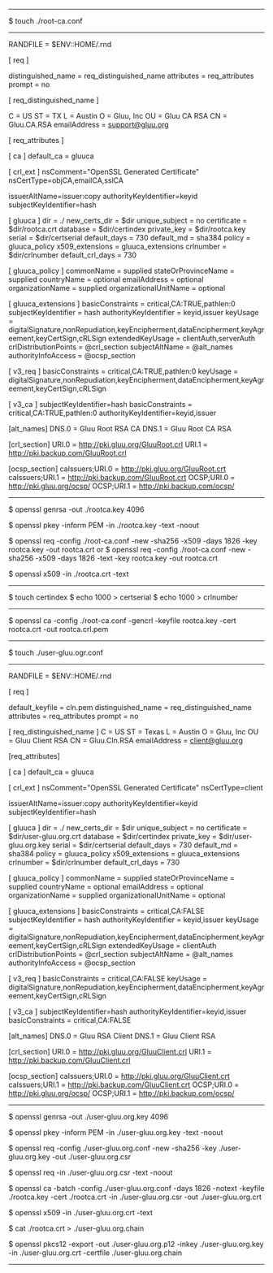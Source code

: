 
-----------------------------------------------------------------

$ touch ./root-ca.conf

-----------------------------------------------------------------

RANDFILE               = $ENV::HOME/.rnd

[ req ]

distinguished_name     = req_distinguished_name
attributes             = req_attributes
prompt                 = no

[ req_distinguished_name ]
 
C                      = US
ST                     = TX
L                      = Austin
O                      = Gluu, Inc
OU                     = Gluu CA RSA
CN                     = Gluu.CA.RSA
emailAddress           = support@gluu.org

[ req_attributes ]

[ ca ]
default_ca = gluuca

[ crl_ext ]
nsComment="OpenSSL Generated Certificate"
nsCertType=objCA,emailCA,sslCA

issuerAltName=issuer:copy
authorityKeyIdentifier=keyid
subjectKeyIdentifier=hash

[ gluuca ]
dir = ./
new_certs_dir = $dir
unique_subject = no
certificate = $dir/rootca.crt
database = $dir/certindex
private_key = $dir/rootca.key
serial = $dir/certserial
default_days = 730
default_md = sha384
policy = gluuca_policy
x509_extensions = gluuca_extensions
crlnumber = $dir/crlnumber
default_crl_days = 730

[ gluuca_policy ]
commonName = supplied
stateOrProvinceName = supplied
countryName = optional
emailAddress = optional
organizationName = supplied
organizationalUnitName = optional

[ gluuca_extensions ]
basicConstraints = critical,CA:TRUE,pathlen:0
subjectKeyIdentifier = hash
authorityKeyIdentifier = keyid,issuer
keyUsage = digitalSignature,nonRepudiation,keyEncipherment,dataEncipherment,keyAgreement,keyCertSign,cRLSign
extendedKeyUsage = clientAuth,serverAuth
crlDistributionPoints = @crl_section
subjectAltName  = @alt_names
authorityInfoAccess = @ocsp_section

[ v3_req ]
basicConstraints = critical,CA:TRUE,pathlen:0
keyUsage = digitalSignature,nonRepudiation,keyEncipherment,dataEncipherment,keyAgreement,keyCertSign,cRLSign

[ v3_ca ]
subjectKeyIdentifier=hash
basicConstraints = critical,CA:TRUE,pathlen:0
authorityKeyIdentifier=keyid,issuer

[alt_names]
DNS.0 = Gluu Root RSA CA
DNS.1 = Gluu Root CA RSA

[crl_section]
URI.0 = http://pki.gluu.org/GluuRoot.crl
URI.1 = http://pki.backup.com/GluuRoot.crl

[ocsp_section]
caIssuers;URI.0 = http://pki.gluu.org/GluuRoot.crt
caIssuers;URI.1 = http://pki.backup.com/GluuRoot.crt
OCSP;URI.0 = http://pki.gluu.org/ocsp/
OCSP;URI.1 = http://pki.backup.com/ocsp/

-----------------------------------------------------------------

$ openssl genrsa -out ./rootca.key 4096

$ openssl pkey -inform PEM -in ./rootca.key -text -noout

$ openssl req -config ./root-ca.conf -new -sha256 -x509 -days 1826 -key rootca.key -out rootca.crt
or
$ openssl req -config ./root-ca.conf -new -sha256 -x509 -days 1826 -text -key rootca.key -out rootca.crt

$ openssl x509 -in ./rootca.crt -text
    
-----------------------------------------------------------------

$ touch certindex
$ echo 1000 > certserial
$ echo 1000 > crlnumber

-----------------------------------------------------------------

$ openssl ca -config ./root-ca.conf -gencrl -keyfile rootca.key -cert rootca.crt -out rootca.crl.pem

-----------------------------------------------------------------

$ touch ./user-gluu.ogr.conf 

-----------------------------------------------------------------

RANDFILE               = $ENV::HOME/.rnd

[ req ]

default_keyfile        = cln.pem
distinguished_name     = req_distinguished_name
attributes             = req_attributes
prompt                 = no

[ req_distinguished_name ]
C                      = US
ST                     = Texas
L                      = Austin
O                      = Gluu, Inc
OU                     = Gluu Client RSA
CN                     = Gluu.Cln.RSA
emailAddress           = client@gluu.org

[req_attributes]

[ ca ]
default_ca = gluuca

[ crl_ext ]
nsComment="OpenSSL Generated Certificate"
nsCertType=client

issuerAltName=issuer:copy
authorityKeyIdentifier=keyid
subjectKeyIdentifier=hash

[ gluuca ]
dir = ./
new_certs_dir = $dir
unique_subject = no
certificate = $dir/user-gluu.org.crt
database = $dir/certindex
private_key = $dir/user-gluu.org.key
serial = $dir/certserial
default_days = 730
default_md = sha384
policy = gluuca_policy
x509_extensions = gluuca_extensions
crlnumber = $dir/crlnumber
default_crl_days = 730

[ gluuca_policy ]
commonName = supplied
stateOrProvinceName = supplied
countryName = optional
emailAddress = optional
organizationName = supplied
organizationalUnitName = optional

[ gluuca_extensions ]
basicConstraints = critical,CA:FALSE
subjectKeyIdentifier = hash
authorityKeyIdentifier = keyid,issuer
keyUsage = digitalSignature,nonRepudiation,keyEncipherment,dataEncipherment,keyAgreement,keyCertSign,cRLSign
extendedKeyUsage = clientAuth
crlDistributionPoints = @crl_section
subjectAltName  = @alt_names
authorityInfoAccess = @ocsp_section

[ v3_req ]
basicConstraints = critical,CA:FALSE
keyUsage = digitalSignature,nonRepudiation,keyEncipherment,dataEncipherment,keyAgreement,keyCertSign,cRLSign

[ v3_ca ]
subjectKeyIdentifier=hash
authorityKeyIdentifier=keyid,issuer
basicConstraints = critical,CA:FALSE

[alt_names]
DNS.0 = Gluu RSA Client
DNS.1 = Gluu Client RSA

[crl_section]
URI.0 = http://pki.gluu.org/GluuClient.crl
URI.1 = http://pki.backup.com/GluuClient.crl

[ocsp_section]
caIssuers;URI.0 = http://pki.gluu.org/GluuClient.crt
caIssuers;URI.1 = http://pki.backup.com/GluuClient.crt
OCSP;URI.0 = http://pki.gluu.org/ocsp/
OCSP;URI.1 = http://pki.backup.com/ocsp/

-----------------------------------------------------------------

$ openssl genrsa -out ./user-gluu.org.key 4096

$ openssl pkey -inform PEM -in ./user-gluu.org.key -text -noout

$ openssl req -config ./user-gluu.org.conf -new -sha256 -key ./user-gluu.org.key -out ./user-gluu.org.csr

$ openssl req -in ./user-gluu.org.csr -text -noout

$ openssl ca -batch -config ./user-gluu.org.conf -days 1826 -notext -keyfile ./rootca.key -cert ./rootca.crt -in ./user-gluu.org.csr -out ./user-gluu.org.crt

$ openssl x509 -in ./user-gluu.org.crt -text

$ cat ./rootca.crt > ./user-gluu.org.chain

$ openssl pkcs12 -export -out ./user-gluu.org.p12 -inkey ./user-gluu.org.key -in ./user-gluu.org.crt -certfile ./user-gluu.org.chain

-----------------------------------------------------------------
